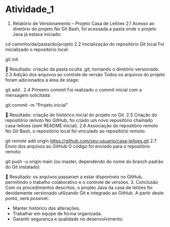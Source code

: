 # Atividade_1
1. Relatório de Versionamento – Projeto Casa de Leilões
2.1 Acesso ao diretório do projeto
No Git Bash, foi acessada a pasta onde o projeto Java já estava iniciado:

cd caminho/da/pasta/do/projeto
2.2 Inicialização do repositório Git local
Foi inicializado o repositório local:

git init

📌 Resultado: criação da pasta oculta .git, tornando o diretório versionado.
2.3 Adição dos arquivos ao controle de versão
Todos os arquivos do projeto foram adicionados à área de stage:

git add .
2.4 Primeiro commit
Foi realizado o commit inicial com a mensagem solicitada:

git commit -m "Projeto inicial"

📌 Resultado: criação do histórico inicial do projeto no Git.
2.5 Criação do repositório remoto
No GitHub, foi criado um novo repositório chamado casa-leiloes (sem README inicial).
2.6 Associação do repositório remoto
No Git Bash, o repositório local foi vinculado ao repositório remoto:

git remote add origin https://github.com/seu-usuario/casa-leiloes.git
2.7 Envio dos arquivos ao GitHub
O código foi enviado para o repositório remoto:

git push -u origin main
(ou master, dependendo do nome do branch padrão do Git instalado)

📌 Resultado: os arquivos passaram a estar disponíveis no GitHub, permitindo o trabalho colaborativo e o controle de versões.
3. Conclusão
Com os procedimentos descritos, o projeto Java da casa de leilões foi devidamente versionado utilizando Git e integrado ao GitHub. A partir deste ponto, será possível:
- Manter histórico das alterações.
- Trabalhar em equipe de forma organizada.
- Garantir segurança e qualidade no desenvolvimento.

